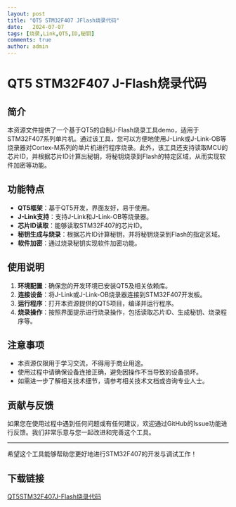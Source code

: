 ```yaml
---
layout: post
title: "QT5 STM32F407 JFlash烧录代码"
date:   2024-07-07
tags: [烧录,Link,QT5,ID,秘钥]
comments: true
author: admin
---
```

# QT5 STM32F407 J-Flash烧录代码

## 简介

本资源文件提供了一个基于QT5的自制J-Flash烧录工具demo，适用于STM32F407系列单片机。通过该工具，您可以方便地使用J-Link或J-Link-OB等烧录器对Cortex-M系列的单片机进行程序烧录。此外，该工具还支持读取MCU的芯片ID，并根据芯片ID计算出秘钥，将秘钥烧录到Flash的特定区域，从而实现软件加密等功能。

## 功能特点

- **QT5框架**：基于QT5开发，界面友好，易于使用。
- **J-Link支持**：支持J-Link和J-Link-OB等烧录器。
- **芯片ID读取**：能够读取STM32F407的芯片ID。
- **秘钥生成与烧录**：根据芯片ID计算秘钥，并将秘钥烧录到Flash的指定区域。
- **软件加密**：通过烧录秘钥实现软件加密功能。

## 使用说明

1. **环境配置**：确保您的开发环境已安装QT5及相关依赖库。
2. **连接设备**：将J-Link或J-Link-OB烧录器连接到STM32F407开发板。
3. **运行程序**：打开本资源提供的QT5项目，编译并运行程序。
4. **烧录操作**：按照界面提示进行烧录操作，包括读取芯片ID、生成秘钥、烧录程序等。

## 注意事项

- 本资源仅限用于学习交流，不得用于商业用途。
- 使用过程中请确保设备连接正确，避免因操作不当导致的设备损坏。
- 如需进一步了解相关技术细节，请参考相关技术文档或咨询专业人士。

## 贡献与反馈

如果您在使用过程中遇到任何问题或有任何建议，欢迎通过GitHub的Issue功能进行反馈。我们非常乐意与您一起改进和完善这个工具。

---

希望这个工具能够帮助您更好地进行STM32F407的开发与调试工作！

## 下载链接

[QT5STM32F407J-Flash烧录代码](https://pan.quark.cn/s/569cf6cb8650)